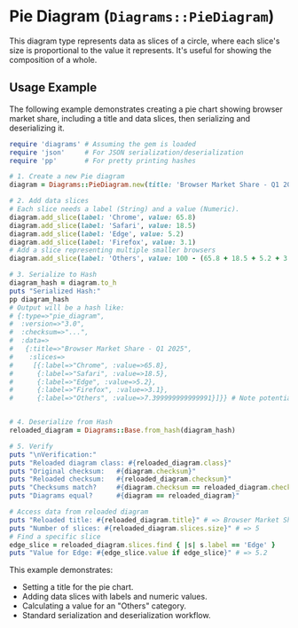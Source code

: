# Pie Diagram (`Diagrams::PieDiagram`)

This diagram type represents data as slices of a circle, where each slice's size is proportional to the value it represents. It's useful for showing the composition of a whole.

## Usage Example

The following example demonstrates creating a pie chart showing browser market share, including a title and data slices, then serializing and deserializing it.

```ruby
require 'diagrams' # Assuming the gem is loaded
require 'json'     # For JSON serialization/deserialization
require 'pp'       # For pretty printing hashes

# 1. Create a new Pie diagram
diagram = Diagrams::PieDiagram.new(title: 'Browser Market Share - Q1 2025', version: '3.0')

# 2. Add data slices
# Each slice needs a label (String) and a value (Numeric).
diagram.add_slice(label: 'Chrome', value: 65.8)
diagram.add_slice(label: 'Safari', value: 18.5)
diagram.add_slice(label: 'Edge', value: 5.2)
diagram.add_slice(label: 'Firefox', value: 3.1)
# Add a slice representing multiple smaller browsers
diagram.add_slice(label: 'Others', value: 100 - (65.8 + 18.5 + 5.2 + 3.1)) # Calculate remaining percentage

# 3. Serialize to Hash
diagram_hash = diagram.to_h
puts "Serialized Hash:"
pp diagram_hash
# Output will be a hash like:
# {:type=>"pie_diagram",
#  :version=>"3.0",
#  :checksum=>"...",
#  :data=>
#   {:title=>"Browser Market Share - Q1 2025",
#    :slices=>
#     [{:label=>"Chrome", :value=>65.8},
#      {:label=>"Safari", :value=>18.5},
#      {:label=>"Edge", :value=>5.2},
#      {:label=>"Firefox", :value=>3.1},
#      {:label=>"Others", :value=>7.399999999999991}]}} # Note potential floating point inaccuracies


# 4. Deserialize from Hash
reloaded_diagram = Diagrams::Base.from_hash(diagram_hash)

# 5. Verify
puts "\nVerification:"
puts "Reloaded diagram class: #{reloaded_diagram.class}"
puts "Original checksum:   #{diagram.checksum}"
puts "Reloaded checksum:   #{reloaded_diagram.checksum}"
puts "Checksums match?     #{diagram.checksum == reloaded_diagram.checksum}"
puts "Diagrams equal?      #{diagram == reloaded_diagram}"

# Access data from reloaded diagram
puts "Reloaded title: #{reloaded_diagram.title}" # => Browser Market Share - Q1 2025
puts "Number of slices: #{reloaded_diagram.slices.size}" # => 5
# Find a specific slice
edge_slice = reloaded_diagram.slices.find { |s| s.label == 'Edge' }
puts "Value for Edge: #{edge_slice.value if edge_slice}" # => 5.2

```

This example demonstrates:
- Setting a title for the pie chart.
- Adding data slices with labels and numeric values.
- Calculating a value for an "Others" category.
- Standard serialization and deserialization workflow.